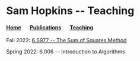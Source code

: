 # Sam Hopkins -- Teaching

#### [Home](index.html) &nbsp; &nbsp; &nbsp; [Publications](pubs.html) &nbsp; &nbsp; &nbsp; [Teaching](teaching.html)


Fall 2022: [6.S977 -- The Sum of Squares Method](sos-fall-22.html)

Spring 2022: 6.006 -- Introduction to Algorithms
